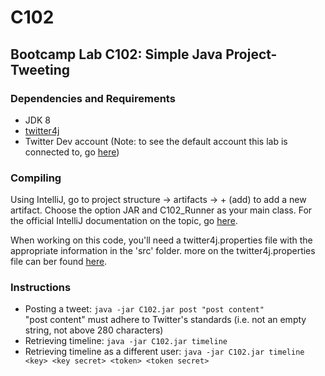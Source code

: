 # C102
 ## Bootcamp Lab C102: Simple Java Project- Tweeting
 ### Dependencies and  Requirements 
 * JDK 8
 * [twitter4j](http://twitter4j.org/en/) 
 * Twitter Dev account (Note: to see the default account this lab is connected to, go 
 [here](https://twitter.com/HadarRozenberg))
 
 ### Compiling
 Using IntelliJ, go to project structure -> artifacts -> + (add) to add a new artifact. 
 Choose the option JAR and C102_Runner as your main class. For the official IntelliJ documentation on the topic, go 
 [here](https://www.jetbrains.com/help/idea/compiling-applications.html#compile_module).
 
When working on this code, you'll need a twitter4j.properties file with the appropriate information in the 'src' folder.
more on the twitter4j.properties file can ber found [here](http://twitter4j.org/en/configuration.html).
 
 
### Instructions
* Posting a tweet:
```java -jar C102.jar post "post content"``` <br> "post content" must adhere to Twitter's standards (i.e. not an empty 
string, not above 280 characters)
* Retrieving timeline:
```java -jar C102.jar timeline```
* Retrieving timeline as a different user: 
```java -jar C102.jar timeline <key> <key secret> <token> <token secret>```
